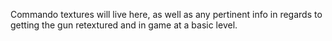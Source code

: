 Commando textures will live here, as well as any pertinent info in regards to getting the gun retextured and in game at a basic level.
